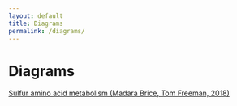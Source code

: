 ```yaml
---
layout: default
title: Diagrams
permalink: /diagrams/
---
```


# Diagrams

[Sulfur amino acid metabolism (Madara Brice, Tom Freeman, 2018)](/001) 

